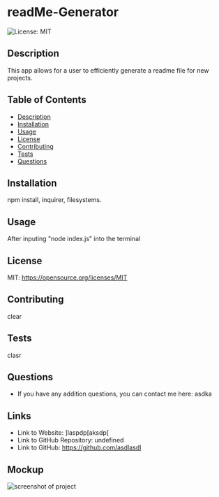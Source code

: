 
# **readMe-Generator**
    
![License: MIT](https://img.shields.io/badge/License-MIT-yellow.svg)

## Description
This app allows for a user to efficiently generate a readme file for new projects. 

## Table of Contents
- [Description](#Description)
- [Installation](#Installation)
- [Usage](#Usage)
- [License](#License)
- [Contributing](#Contributing)
- [Tests](#Tests)
- [Questions](#Questions)

## Installation
npm install, inquirer, filesystems.
    
## Usage
After inputing "node index.js" into the terminal

## License
MIT:  https://opensource.org/licenses/MIT 
    
## Contributing
clear

## Tests
clasr

## Questions
* If you have any addition questions, you can contact me here: asdka

## Links
* Link to Website: ]laspdp[aksdp[
* Link to GitHub Repository: undefined
* Link to GitHub: https://github.com/asdlasdl

## Mockup
![screenshot of project](as[pdka[sd)
